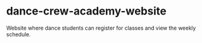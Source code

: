 # dance-crew-academy-website
Website where dance students can register for classes and view the weekly schedule.
